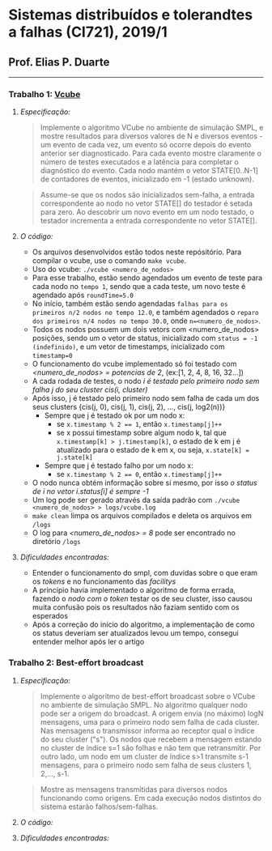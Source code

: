 # Sistemas distribuídos e tolerandtes a falhas (CI721), 2019/1
## Prof. Elias P. Duarte 
----
### Trabalho 1: [Vcube](https://ieeexplore.ieee.org/document/7016729)
1. *Especificação:*  
   > Implemente o algoritmo VCube no ambiente de simulação SMPL, e mostre resultados para diversos valores de N e diversos eventos - um evento de cada vez, um evento só ocorre depois do evento anterior ser diagnosticado. Para cada evento mostre claramente o número de testes executados e a latência para completar o diagnóstico do evento. Cada nodo mantém o vetor STATE[0..N-1] de contadores de eventos, inicializado em -1 (estado unknown). 
   
   > Assume-se que os nodos são inicializados sem-falha, a entrada correspondente ao nodo no vetor STATE[] do testador é setada para zero. Ao descobrir um novo evento em um nodo testado, o testador incrementa a entrada correspondente no vetor STATE[].
1. *O código:*
   * Os arquivos desenvolvidos estão todos neste repósitório. Para compilar o vcube, use o comando `make vcube`.
   * Uso do vcube: `./vcube <numero_de_nodos>`
   * Para esse trabalho, estão sendo agendados um evento de teste para cada nodo no `tempo 1`, sendo que a cada teste, um novo teste é agendado após `roundTime=5.0`
   * No início, também estão sendo agendadas `falhas para os primeiros n/2 nodos no tempo 12.0`, e também agendados o `reparo dos primeiros n/4 nodos no tempo 30.0`, onde `n=<numero_de_nodos>`.
   * Todos os nodos possuem um dois vetors com <numero_de_nodos> posições, sendo um o vetor de status, inicializado com `status = -1 (indefinido)`, e um vetor de timestamps, inicializado com `timestamp=0`
    * O funcionamento do vcube implementado só foi testado com *<numero_de_nodos> = potencias de 2*, (ex:[1, 2, 4, 8, 16, 32...])
   * A cada rodada de testes, o nodo *i é testado pelo primeiro nodo sem falha j do seu cluster cis(i, cluster)*
   * Após isso, j é testado pelo primeiro nodo sem falha de cada um dos seus clusters {cis(j, 0), cis(j, 1), cis(j, 2), ..., cis(j, log2(n))}
     * Sempre que j é testado ok por um nodo x:
       * se `x.timestamp % 2 == 1`, então `x.timestamp[j]++`
       * se x possui timestamp sobre algum nodo k, tal que` x.timestamp[k] > j.timestamp[k]`, o estado de k em j é atualizado para o estado de k em x, ou seja, `x.state[k] = j.state[k]`
     * Sempre que j é testado falho por um nodo x:
          * se `x.timestamp % 2 == 0`, então `x.timestamp[j]++`
   * O nodo nunca obtém informação sobre sí mesmo, por isso *o status de i no vetor i.status[i] é sempre -1*
   * Um log pode ser gerado através da saída padrão com `./vcube <numero_de_nodos> > logs/vcube.log`
   * `make clean` limpa os arquivos compilados e deleta os arquivos em `/logs`
   * O log para *<numero_de_nodos> = 8* pode ser encontrado no diretório `/logs`
1. *Dificuldades encontradas:*
      * Entender o funcionamento do smpl, com duvidas sobre o que eram os *tokens* e no funcionamento das *facilitys*
      * A princípio havia implementado o algoritmo de forma errada, fazendo o *nodo com o token* testar os de seu cluster, isso causou muita confusão pois os resultados não faziam sentido com os esperados
      * Após a correção do início do algoritmo, a implementação de como os status deveriam ser atualizados levou um tempo, consegui entender melhor após ler o artigo
### Trabalho 2: Best-effort broadcast
1. *Especificação:*  
   > Implemente o algoritmo de best-effort broadcast sobre o VCube no ambiente de simulação SMPL. No algoritmo qualquer nodo pode ser a origem do broadcast. A origem envia (no máximo) logN mensagens, uma para o primeiro nodo sem falha de cada cluster. Nas mensagens o transmissor informa ao receptor qual o índice do seu cluster ("s"). Os nodos que recebem a mensagem estando no cluster de índice s=1 são folhas e não tem que retransmitir. Por outro lado, um nodo em um cluster de índice s>1 transmite s-1 mensagens, para o primeiro nodo sem falha de seus clusters 1, 2,..., s-1.
   
   > Mostre as mensagens transmitidas para diversos nodos funcionando como origens. Em cada execução nodos distintos do sistema estarão falhos/sem-falhas.
1. *O código:*
1. *Dificuldades encontradas:*
